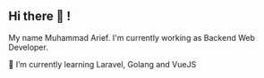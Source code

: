 <h2>Hi there 👋 !</h2>

My name Muhammad Arief. I'm currently working as Backend Web Developer.

🌱 I’m currently learning Laravel, Golang and VueJS

<!---
ariexx/ariexx is a ✨ special ✨ repository because its `README.md` (this file) appears on your GitHub profile.
You can click the Preview link to take a look at your changes.
--->
